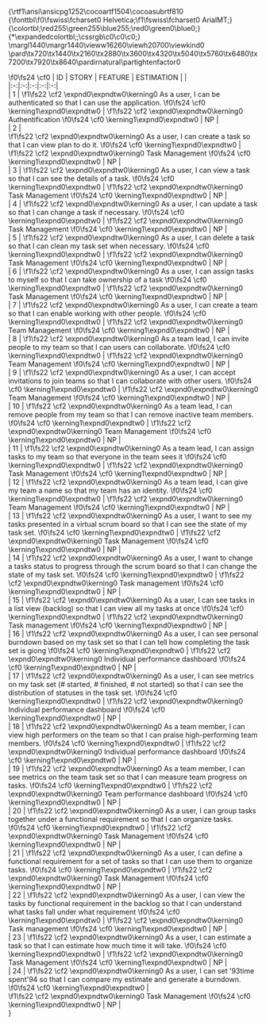 {\rtf1\ansi\ansicpg1252\cocoartf1504\cocoasubrtf810
{\fonttbl\f0\fswiss\fcharset0 Helvetica;\f1\fswiss\fcharset0 ArialMT;}
{\colortbl;\red255\green255\blue255;\red0\green0\blue0;}
{\*\expandedcolortbl;;\cssrgb\c0\c0\c0;}
\margl1440\margr1440\vieww16260\viewh20700\viewkind0
\pard\tx720\tx1440\tx2160\tx2880\tx3600\tx4320\tx5040\tx5760\tx6480\tx7200\tx7920\tx8640\pardirnatural\partightenfactor0

\f0\fs24 \cf0 | ID  | STORY  | FEATURE  | ESTIMATION  |   |\
|:-:|:-:|:-:|:-:|:-:|\
| 1  | 
\f1\fs22 \cf2 \expnd0\expndtw0\kerning0
As a user, I can be authenticated so that I can use the application.
\f0\fs24 \cf0 \kerning1\expnd0\expndtw0   | 
\f1\fs22 \cf2 \expnd0\expndtw0\kerning0
Authentification
\f0\fs24 \cf0 \kerning1\expnd0\expndtw0   | NP  |  \
| 2  |  
\f1\fs22 \cf2 \expnd0\expndtw0\kerning0
As a user, I can create a task so that I can view plan to do it.
\f0\fs24 \cf0 \kerning1\expnd0\expndtw0  | 
\f1\fs22 \cf2 \expnd0\expndtw0\kerning0
Task Management
\f0\fs24 \cf0 \kerning1\expnd0\expndtw0   |  NP |  \
|  3 | 
\f1\fs22 \cf2 \expnd0\expndtw0\kerning0
As a user, I can view a task so that I can see the details of a task. 
\f0\fs24 \cf0 \kerning1\expnd0\expndtw0   | 
\f1\fs22 \cf2 \expnd0\expndtw0\kerning0
Task Management 
\f0\fs24 \cf0 \kerning1\expnd0\expndtw0   | NP  | \
|  4 | 
\f1\fs22 \cf2 \expnd0\expndtw0\kerning0
As a user, I can update a task so that I can change a task if necessary. 
\f0\fs24 \cf0 \kerning1\expnd0\expndtw0   | 
\f1\fs22 \cf2 \expnd0\expndtw0\kerning0
Task Management
\f0\fs24 \cf0 \kerning1\expnd0\expndtw0   | NP  |  \
|  5 | 
\f1\fs22 \cf2 \expnd0\expndtw0\kerning0
As a user, I can delete a task so that I can clean my task set when necessary. 
\f0\fs24 \cf0 \kerning1\expnd0\expndtw0   | 
\f1\fs22 \cf2 \expnd0\expndtw0\kerning0
Task Management
\f0\fs24 \cf0 \kerning1\expnd0\expndtw0   | NP  | \
|  6 | 
\f1\fs22 \cf2 \expnd0\expndtw0\kerning0
As a user, I can assign tasks to myself so that I can take ownership of a task
\f0\fs24 \cf0 \kerning1\expnd0\expndtw0    | 
\f1\fs22 \cf2 \expnd0\expndtw0\kerning0
Task Management
\f0\fs24 \cf0 \kerning1\expnd0\expndtw0   | NP  | \
|  7 | 
\f1\fs22 \cf2 \expnd0\expndtw0\kerning0
As a user, I can create a team so that I can enable working with other people.
\f0\fs24 \cf0 \kerning1\expnd0\expndtw0   | 
\f1\fs22 \cf2 \expnd0\expndtw0\kerning0
Team Management
\f0\fs24 \cf0 \kerning1\expnd0\expndtw0   | NP  | \
|  8 | 
\f1\fs22 \cf2 \expnd0\expndtw0\kerning0
As a team lead, I can invite people to my team so that I can users can collaborate.
\f0\fs24 \cf0 \kerning1\expnd0\expndtw0   | 
\f1\fs22 \cf2 \expnd0\expndtw0\kerning0
Team Management
\f0\fs24 \cf0 \kerning1\expnd0\expndtw0   | NP  | \
|  9 | 
\f1\fs22 \cf2 \expnd0\expndtw0\kerning0
As a user, I can accept invitations to join teams so that I can collaborate with other users.
\f0\fs24 \cf0 \kerning1\expnd0\expndtw0   | 
\f1\fs22 \cf2 \expnd0\expndtw0\kerning0
Team Management
\f0\fs24 \cf0 \kerning1\expnd0\expndtw0   | NP  | \
|  10 | 
\f1\fs22 \cf2 \expnd0\expndtw0\kerning0
As a team lead, I can remove people from my team so that I can remove inactive team members.
\f0\fs24 \cf0 \kerning1\expnd0\expndtw0   | 
\f1\fs22 \cf2 \expnd0\expndtw0\kerning0
Team Management
\f0\fs24 \cf0 \kerning1\expnd0\expndtw0    | NP  | \
|  11 | 
\f1\fs22 \cf2 \expnd0\expndtw0\kerning0
As a team lead, I can assign tasks to my team so that everyone in the team sees it
\f0\fs24 \cf0 \kerning1\expnd0\expndtw0   | 
\f1\fs22 \cf2 \expnd0\expndtw0\kerning0
Task Management 
\f0\fs24 \cf0 \kerning1\expnd0\expndtw0   | NP |\
|  12 | 
\f1\fs22 \cf2 \expnd0\expndtw0\kerning0
As a team lead, I can give my team a name so that my team has an identity.
\f0\fs24 \cf0 \kerning1\expnd0\expndtw0   | 
\f1\fs22 \cf2 \expnd0\expndtw0\kerning0
Team Management
\f0\fs24 \cf0 \kerning1\expnd0\expndtw0   | NP  | \
|  13 | 
\f1\fs22 \cf2 \expnd0\expndtw0\kerning0
As a user, I want to see my tasks presented in a virtual scrum board so that I can see the state of my task set. 
\f0\fs24 \cf0 \kerning1\expnd0\expndtw0   | 
\f1\fs22 \cf2 \expnd0\expndtw0\kerning0
Task Management
\f0\fs24 \cf0 \kerning1\expnd0\expndtw0   | NP  | \
| 14  | 
\f1\fs22 \cf2 \expnd0\expndtw0\kerning0
As a user, I want to change a tasks status to progress through the scrum board so that I can change the state of my task set. 
\f0\fs24 \cf0 \kerning1\expnd0\expndtw0   | 
\f1\fs22 \cf2 \expnd0\expndtw0\kerning0
Task management 
\f0\fs24 \cf0 \kerning1\expnd0\expndtw0 | NP  |\
| 15  | 
\f1\fs22 \cf2 \expnd0\expndtw0\kerning0
As a user, I can see tasks in a list view (backlog) so that I can view all my tasks at once
\f0\fs24 \cf0 \kerning1\expnd0\expndtw0   | 
\f1\fs22 \cf2 \expnd0\expndtw0\kerning0
Task management 
\f0\fs24 \cf0 \kerning1\expnd0\expndtw0   | NP   |\
| 16  | 
\f1\fs22 \cf2 \expnd0\expndtw0\kerning0
As a user, I can see personal burndown based on my task set so that I can tell how completing the task set is giong
\f0\fs24 \cf0 \kerning1\expnd0\expndtw0   | 
\f1\fs22 \cf2 \expnd0\expndtw0\kerning0
Individual performance dashboard
\f0\fs24 \cf0 \kerning1\expnd0\expndtw0   | NP  |\
| 17  | 
\f1\fs22 \cf2 \expnd0\expndtw0\kerning0
As a user, I can see metrics on my task set (# started, # finished, # not started) so that I can see the distribution of statuses in the task set. 
\f0\fs24 \cf0 \kerning1\expnd0\expndtw0   | 
\f1\fs22 \cf2 \expnd0\expndtw0\kerning0
Individual performance dashboard
\f0\fs24 \cf0 \kerning1\expnd0\expndtw0   | NP  |\
| 18  | 
\f1\fs22 \cf2 \expnd0\expndtw0\kerning0
As a team member, I can view high performers on the team so that I can praise high-performing team members. 
\f0\fs24 \cf0 \kerning1\expnd0\expndtw0   | 
\f1\fs22 \cf2 \expnd0\expndtw0\kerning0
Individual performance dashboard
\f0\fs24 \cf0 \kerning1\expnd0\expndtw0   | NP  |\
| 19  | 
\f1\fs22 \cf2 \expnd0\expndtw0\kerning0
As a team member, I can see metrics on the team task set so that I can measure team progress on tasks. 
\f0\fs24 \cf0 \kerning1\expnd0\expndtw0   | 
\f1\fs22 \cf2 \expnd0\expndtw0\kerning0
Team performance dashboard
\f0\fs24 \cf0 \kerning1\expnd0\expndtw0   | NP  |\
| 20  | 
\f1\fs22 \cf2 \expnd0\expndtw0\kerning0
As a user, I can group tasks together under a functional requirement so that I can organize tasks.
\f0\fs24 \cf0 \kerning1\expnd0\expndtw0   | 
\f1\fs22 \cf2 \expnd0\expndtw0\kerning0
Task Management
\f0\fs24 \cf0 \kerning1\expnd0\expndtw0   | NP  |\
| 21  | 
\f1\fs22 \cf2 \expnd0\expndtw0\kerning0
As a user, I can define a functional requirement for a set of tasks so that I can use them to organize tasks. 
\f0\fs24 \cf0 \kerning1\expnd0\expndtw0   | 
\f1\fs22 \cf2 \expnd0\expndtw0\kerning0
Task Management
\f0\fs24 \cf0 \kerning1\expnd0\expndtw0   | NP  | \
| 22  | 
\f1\fs22 \cf2 \expnd0\expndtw0\kerning0
As a user, I can view the tasks by functional requirement in the backlog so that I can understand what tasks fall under what requirement
\f0\fs24 \cf0 \kerning1\expnd0\expndtw0   | 
\f1\fs22 \cf2 \expnd0\expndtw0\kerning0
Task management
\f0\fs24 \cf0 \kerning1\expnd0\expndtw0   | NP  | \
| 23  | 
\f1\fs22 \cf2 \expnd0\expndtw0\kerning0
As a user, I can estimate a task so that I can estimate how much time it will take.
\f0\fs24 \cf0 \kerning1\expnd0\expndtw0   | 
\f1\fs22 \cf2 \expnd0\expndtw0\kerning0
Task Management
\f0\fs24 \cf0 \kerning1\expnd0\expndtw0   | NP  | \
| 24  | 
\f1\fs22 \cf2 \expnd0\expndtw0\kerning0
As a user, I can set \'93time spent\'94 so that I can compare my estimate and generate a burndown. 
\f0\fs24 \cf0 \kerning1\expnd0\expndtw0   |  
\f1\fs22 \cf2 \expnd0\expndtw0\kerning0
Task Management
\f0\fs24 \cf0 \kerning1\expnd0\expndtw0  | NP  | \
}